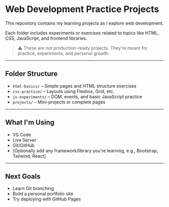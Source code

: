 # Web Development Practice Projects

This repository contains my learning projects as I explore web development.

Each folder includes experiments or exercises related to topics like HTML, CSS, JavaScript, and frontend libraries.

> ⚠️ These are not production-ready projects. They're meant for practice, experiments, and personal growth.

---

## Folder Structure

- `html-basics/` – Simple pages and HTML structure exercises
- `css-practice/` – Layouts using Flexbox, Grid, etc.
- `js-experiments/` – DOM, events, and basic JavaScript practice
- `projects/` – Mini-projects or complete pages

---

## What I'm Using

- VS Code
- Live Server
- Git/GitHub
- [Optionally add any framework/library you're learning, e.g., Bootstrap, Tailwind, React]

---

## Next Goals

- Learn Git branching
- Build a personal portfolio site
- Try deploying with GitHub Pages
